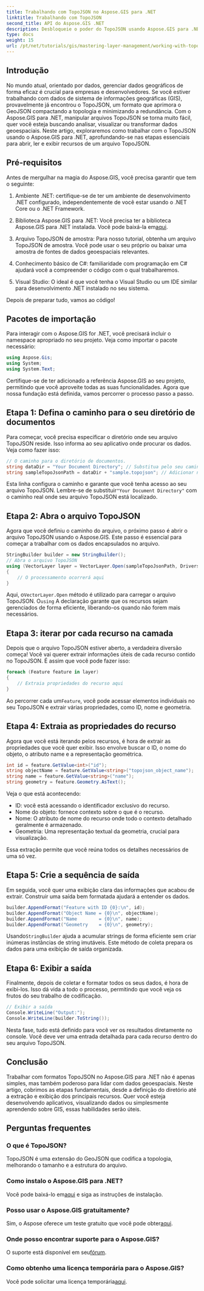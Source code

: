 ```yaml
---
title: Trabalhando com TopoJSON no Aspose.GIS para .NET
linktitle: Trabalhando com TopoJSON
second_title: API do Aspose.GIS .NET
description: Desbloqueie o poder do TopoJSON usando Aspose.GIS para .NET. Aprenda a ler, extrair e exibir recursos geoespaciais em etapas simples.
type: docs
weight: 15
url: /pt/net/tutorials/gis/mastering-layer-management/working-with-topojson/
---
```

## Introdução

No mundo atual, orientado por dados, gerenciar dados geográficos de forma eficaz é crucial para empresas e desenvolvedores. Se você estiver trabalhando com dados de sistema de informações geográficas (GIS), provavelmente já encontrou o TopoJSON, um formato que aprimora o GeoJSON compactando a topologia e minimizando a redundância. Com o Aspose.GIS para .NET, manipular arquivos TopoJSON se torna muito fácil, quer você esteja buscando analisar, visualizar ou transformar dados geoespaciais. Neste artigo, exploraremos como trabalhar com o TopoJSON usando o Aspose.GIS para .NET, aprofundando-se nas etapas essenciais para abrir, ler e exibir recursos de um arquivo TopoJSON.

## Pré-requisitos

Antes de mergulhar na magia do Aspose.GIS, você precisa garantir que tem o seguinte:

1. Ambiente .NET: certifique-se de ter um ambiente de desenvolvimento .NET configurado, independentemente de você estar usando o .NET Core ou o .NET Framework.
   
2.  Biblioteca Aspose.GIS para .NET: Você precisa ter a biblioteca Aspose.GIS para .NET instalada. Você pode baixá-la em[aqui](https://releases.aspose.com/gis/net/).

3. Arquivo TopoJSON de amostra: Para nosso tutorial, obtenha um arquivo TopoJSON de amostra. Você pode usar o seu próprio ou baixar uma amostra de fontes de dados geoespaciais relevantes.

4. Conhecimento básico de C#: familiaridade com programação em C# ajudará você a compreender o código com o qual trabalharemos.

5. Visual Studio: O ideal é que você tenha o Visual Studio ou um IDE similar para desenvolvimento .NET instalado no seu sistema.

Depois de preparar tudo, vamos ao código!

## Pacotes de importação

Para interagir com o Aspose.GIS for .NET, você precisará incluir o namespace apropriado no seu projeto. Veja como importar o pacote necessário:

```csharp
using Aspose.Gis;
using System;
using System.Text;
```

Certifique-se de ter adicionado a referência Aspose.GIS ao seu projeto, permitindo que você aproveite todas as suas funcionalidades. Agora que nossa fundação está definida, vamos percorrer o processo passo a passo.

## Etapa 1: Defina o caminho para o seu diretório de documentos

Para começar, você precisa especificar o diretório onde seu arquivo TopoJSON reside. Isso informa ao seu aplicativo onde procurar os dados. Veja como fazer isso:

```csharp
// O caminho para o diretório de documentos.
string dataDir = "Your Document Directory"; // Substitua pelo seu caminho
string sampleTopoJsonPath = dataDir + "sample.topojson"; // Adicionar nome de arquivo TopoJSON
```

 Esta linha configura o caminho e garante que você tenha acesso ao seu arquivo TopoJSON. Lembre-se de substituir`"Your Document Directory"` com o caminho real onde seu arquivo TopoJSON está localizado.

## Etapa 2: Abra o arquivo TopoJSON

Agora que você definiu o caminho do arquivo, o próximo passo é abrir o arquivo TopoJSON usando o Aspose.GIS. Este passo é essencial para começar a trabalhar com os dados encapsulados no arquivo.

```csharp
StringBuilder builder = new StringBuilder();
// Abra o arquivo TopoJSON
using (VectorLayer layer = VectorLayer.Open(sampleTopoJsonPath, Drivers.TopoJson))
{
    // O processamento ocorrerá aqui
}
```

 Aqui, o`VectorLayer.Open` método é utilizado para carregar o arquivo TopoJSON. O`using` A declaração garante que os recursos sejam gerenciados de forma eficiente, liberando-os quando não forem mais necessários.

## Etapa 3: iterar por cada recurso na camada

Depois que o arquivo TopoJSON estiver aberto, a verdadeira diversão começa! Você vai querer extrair informações úteis de cada recurso contido no TopoJSON. É assim que você pode fazer isso:

```csharp
foreach (Feature feature in layer)
{
    // Extraia propriedades do recurso aqui
}
```

 Ao percorrer cada um`Feature`, você pode acessar elementos individuais no seu TopoJSON e extrair várias propriedades, como ID, nome e geometria.

## Etapa 4: Extraia as propriedades do recurso

Agora que você está iterando pelos recursos, é hora de extrair as propriedades que você quer exibir. Isso envolve buscar o ID, o nome do objeto, o atributo name e a representação geométrica.

```csharp
int id = feature.GetValue<int>("id");
string objectName = feature.GetValue<string>("topojson_object_name");
string name = feature.GetValue<string>("name");
string geometry = feature.Geometry.AsText();
```

Veja o que está acontecendo:
- ID: você está acessando o identificador exclusivo do recurso.
- Nome do objeto: fornece contexto sobre o que é o recurso.
- Nome: O atributo de nome do recurso onde todo o contexto detalhado geralmente é armazenado.
- Geometria: Uma representação textual da geometria, crucial para visualização.

Essa extração permite que você reúna todos os detalhes necessários de uma só vez.

## Etapa 5: Crie a sequência de saída

Em seguida, você quer uma exibição clara das informações que acabou de extrair. Construir uma saída bem formatada ajudará a entender os dados.

```csharp
builder.AppendFormat("Feature with ID {0}:\n", id);
builder.AppendFormat("Object Name = {0}\n", objectName);
builder.AppendFormat("Name        = {0}\n", name);
builder.AppendFormat("Geometry    = {0}\n", geometry);
```

 Usando`StringBuilder` ajuda a acumular strings de forma eficiente sem criar inúmeras instâncias de string imutáveis. Este método de coleta prepara os dados para uma exibição de saída organizada.

## Etapa 6: Exibir a saída

Finalmente, depois de coletar e formatar todos os seus dados, é hora de exibi-los. Isso dá vida a todo o processo, permitindo que você veja os frutos do seu trabalho de codificação.

```csharp
// Exibir a saída
Console.WriteLine("Output:");
Console.WriteLine(builder.ToString());
```

Nesta fase, tudo está definido para você ver os resultados diretamente no console. Você deve ver uma entrada detalhada para cada recurso dentro do seu arquivo TopoJSON.

## Conclusão

Trabalhar com formatos TopoJSON no Aspose.GIS para .NET não é apenas simples, mas também poderoso para lidar com dados geoespaciais. Neste artigo, cobrimos as etapas fundamentais, desde a definição do diretório até a extração e exibição dos principais recursos. Quer você esteja desenvolvendo aplicativos, visualizando dados ou simplesmente aprendendo sobre GIS, essas habilidades serão úteis.

## Perguntas frequentes

### O que é TopoJSON?
TopoJSON é uma extensão do GeoJSON que codifica a topologia, melhorando o tamanho e a estrutura do arquivo.

### Como instalo o Aspose.GIS para .NET?
 Você pode baixá-lo em[aqui](https://releases.aspose.com/gis/net/) e siga as instruções de instalação.

### Posso usar o Aspose.GIS gratuitamente?
 Sim, o Aspose oferece um teste gratuito que você pode obter[aqui](https://releases.aspose.com/).

### Onde posso encontrar suporte para o Aspose.GIS?
 O suporte está disponível em seu[fórum](https://forum.aspose.com/c/gis/33/).

### Como obtenho uma licença temporária para o Aspose.GIS?
 Você pode solicitar uma licença temporária[aqui](https://purchase.conholdate.com/temporary-license/).

